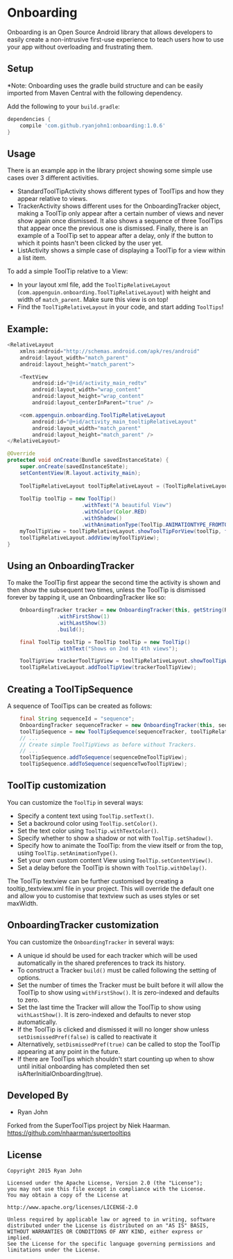 Onboarding
===========

Onboarding is an Open Source Android library that allows developers to easily create a non-intrusive
first-use experience to teach users how to use your app without overloading and frustrating them.

Setup
-----
*Note: Onboarding uses the gradle build structure and can be easily imported from Maven Central
with the following dependency.

Add the following to your `build.gradle`:


```groovy
dependencies {
    compile 'com.github.ryanjohn1:onboarding:1.0.6'
}

```
Usage
-----

There is an example app in the library project showing some simple use cases over 3 different activities.
* StandardToolTipActivity shows different types of ToolTips and how they appear relative to views.
* TrackerActivity shows different uses for the OnboardingTracker object, making a ToolTip only appear
after a certain number of views and never show again once dismissed. It also shows a sequence of three
ToolTips that appear once the previous one is dismissed. Finally, there is an example of a ToolTip set
to appear after a delay, only if the button to which it points hasn't been clicked by the user yet.
* ListActivity shows a simple case of displaying a ToolTip for a view within a list item.


To add a simple ToolTip relative to a View:
* In your layout xml file, add the `ToolTipRelativeLayout` (`com.appenguin.onboarding.ToolTipRelativeLayout`) with height and width of `match_parent`. Make sure this view is on top!
* Find the `ToolTipRelativeLayout` in your code, and start adding `ToolTips`!

Example:
-----
```java
<RelativeLayout
	xmlns:android="http://schemas.android.com/apk/res/android"
	android:layout_width="match_parent"
	android:layout_height="match_parent">

	<TextView
	    android:id="@+id/activity_main_redtv"
	    android:layout_width="wrap_content"
	    android:layout_height="wrap_content"
	    android:layout_centerInParent="true" />

	<com.appenguin.onboarding.ToolTipRelativeLayout
		android:id="@+id/activity_main_tooltipRelativeLayout"
		android:layout_width="match_parent"
		android:layout_height="match_parent" />
</RelativeLayout>

@Override
protected void onCreate(Bundle savedInstanceState) {
	super.onCreate(savedInstanceState);
	setContentView(R.layout.activity_main);
	
	ToolTipRelativeLayout toolTipRelativeLayout = (ToolTipRelativeLayout) findViewById(R.id.activity_main_tooltipRelativeLayout);
		
	ToolTip toolTip = new ToolTip()
	                    .withText("A beautiful View")
	                    .withColor(Color.RED)
	                    .withShadow()
						.withAnimationType(ToolTip.ANIMATIONTYPE_FROMTOP);
	myToolTipView = toolTipRelativeLayout.showToolTipForView(toolTip, findViewById(R.id.activity_main_redtv));
	toolTipRelativeLayout.addView(myToolTipView);
}
```
	


Using an OnboardingTracker
-----

To make the ToolTip first appear the second time the activity is shown and then show the subsequent
two times, unless the ToolTip is dismissed forever by tapping it, use an OnboardingTracker like so:

```java
    OnboardingTracker tracker = new OnboardingTracker(this, getString(R.string.tracker_first_button))
                .withFirstShow(1)
                .withLastShow(3)
                .build();

    final ToolTip toolTip = ToolTip toolTip = new ToolTip()
                .withText("Shows on 2nd to 4th views");

    ToolTipView trackerToolTipView = toolTipRelativeLayout.showToolTipWithTracker(toolTip, findViewById(R.id.activity_main_orangetv), tracker);
    toolTipRelativeLayout.addToolTipView(trackerToolTipView);
```

Creating a ToolTipSequence
-----

A sequence of ToolTips can be created as follows:

```java
    final String sequenceId = "sequence";
    OnboardingTracker sequenceTracker = new OnboardingTracker(this, sequenceId).build();
    toolTipSequence = new ToolTipSequence(sequenceTracker, toolTipRelativeLayout);
    // ...
    // Create simple ToolTipViews as before without Trackers.
    // ...
    toolTipSequence.addToSequence(sequenceOneToolTipView);
    toolTipSequence.addToSequence(sequenceTwoToolTipView);
```

ToolTip customization
-----
You can customize the `ToolTip` in several ways:

* Specify a content text using `ToolTip.setText()`.
* Set a backround color using `ToolTip.setColor()`.
* Set the text color using `ToolTip.withTextColor()`.
* Specify whether to show a shadow or not with `ToolTip.setShadow()`.
* Specify how to animate the ToolTip: from the view itself or from the top, using `ToolTip.setAnimationType()`.
* Set your own custom content View using `ToolTip.setContentView()`.
* Set a delay before the ToolTip is shown with `ToolTip.withDelay()`.

The ToolTip textview can be further customised by creating a tooltip_textview.xml file in your project.
This will override the default one and allow you to customise that textview such as uses styles or set maxWidth.


OnboardingTracker customization
-----
You can customize the `OnboardingTracker` in several ways:

* A unique id should be used for each tracker which will be used automatically in the shared preferences to track
its history.
* To construct a Tracker `build()` must be called following the setting of options.
* Set the number of times the Tracker must be built before it will allow the ToolTip to show using
 `withFirstShow()`. It is zero-indexed and defaults to zero.
* Set the last time the Tracker will allow the ToolTip to show using `withLastShow()`.
It is zero-indexed and defaults to never stop automatically.
* If the ToolTip is clicked and dismissed it will no longer show unless `setDismissedPref(false)`
is called to reactivate it
* Alternatively, `setDismissedPref(true)` can be called to stop the ToolTip appearing at any point in the future.
* If there are ToolTips which shouldn't start counting up when to show until initial onboarding has completed
then set isAfterInitialOnboarding(true).

Developed By
-----
* Ryan John

Forked from the SuperToolTips project by Niek Haarman.
https://github.com/nhaarman/supertooltips

License
-----

	Copyright 2015 Ryan John

	Licensed under the Apache License, Version 2.0 (the "License");
	you may not use this file except in compliance with the License.
	You may obtain a copy of the License at

	http://www.apache.org/licenses/LICENSE-2.0

	Unless required by applicable law or agreed to in writing, software
	distributed under the License is distributed on an "AS IS" BASIS,
	WITHOUT WARRANTIES OR CONDITIONS OF ANY KIND, either express or implied.
	See the License for the specific language governing permissions and
	limitations under the License.
